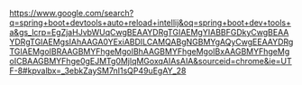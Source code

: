https://www.google.com/search?q=spring+boot+devtools+auto+reload+intellij&oq=spring+boot+dev+tools+a&gs_lcrp=EgZjaHJvbWUqCwgBEAAYDRgTGIAEMgYIABBFGDkyCwgBEAAYDRgTGIAEMgsIAhAAGA0YExiABDILCAMQABgNGBMYgAQyCwgEEAAYDRgTGIAEMgoIBRAAGBMYFhgeMgoIBhAAGBMYFhgeMgoIBxAAGBMYFhgeMgoICBAAGBMYFhge0gEJMTg0MjlqMGoxqAIAsAIA&sourceid=chrome&ie=UTF-8#kpvalbx=_3ebkZaySM7nI1sQP49uEgAY_28